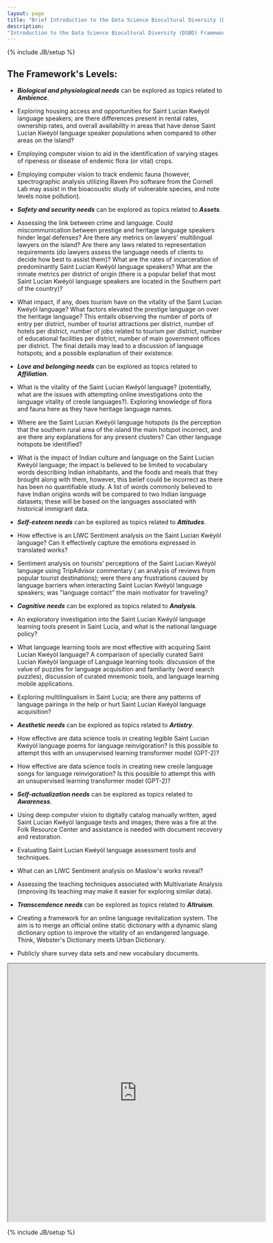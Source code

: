 ```yaml
---
layout: page
title: "Brief Introduction to the Data Science Biocultural Diversity (DSBD) Framework"
description: 
"Introduction to the Data Science Biocultural Diversity (DSBD) Framework"
---
```



{% include JB/setup %}

## The Framework's Levels:

- __*Biological and physiological needs*__  can be explored as topics related to __*Ambience*__.

+ Exploring housing access and opportunities for Saint Lucian Kwéyòl language speakers; are there differences present in rental rates, ownership rates, and overall availability in areas that have dense Saint Lucian Kwéyòl language speaker populations when compared to other areas on the island?

+ Employing computer vision to aid in the identification of varying stages of ripeness or disease of endemic flora (or vital) crops. 

+ Employing computer vision to track endemic fauna (however, spectrographic analysis utilizing Raven Pro software from the Cornell Lab may assist in the bioacoustic study of vulnerable species, and note levels noise pollution).


- __*Safety and security needs*__ can be explored as topics related to __*Assets*__.


+ Assessing the link between crime and language. Could miscommunication between prestige and heritage language speakers hinder legal defenses? Are there any metrics on lawyers' multilingual lawyers on the island? Are there any laws related to representation requirements (do lawyers assess the language needs of clients to decide how best to assist them)? What are the rates of incarceration of predominantly Saint Lucian Kwéyòl language speakers? What are the inmate metrics per district of origin (there is a popular belief that most Saint Lucian Kwéyòl language speakers are located in the Southern part of the country)? 

+ What impact, if any, does tourism have on the vitality of the Saint Lucian Kwéyòl language? What factors elevated the prestige language on over the heritage language? This entails observing the number of ports of entry per district, number of tourist attractions per district, number of hotels per district, number of jobs related to tourism per district, number of educational facilities per district, number of main government offices per district. The final details may lead to a discussion of language hotspots; and a possible explanation of their existence. 

- __*Love and belonging needs*__ can be explored as topics related to __*Affiliation*__.

+ What is the vitality of the Saint Lucian Kwéyòl language? (potentially, what are the issues with attempting online investigations onto the language vitality of creole languages?). Exploring knowledge of flora and fauna here as they have heritage language names.

+ Where are the Saint Lucian Kwéyòl language hotspots (is the perception that the southern rural area of the island the main hotspot incorrect, and are there any explanations for any present clusters? Can other language hotspots be identified?

 + What is the impact of Indian culture and language on the Saint Lucian Kwéyòl language; the impact is believed to be limited to vocabulary words describing Indian inhabitants, and the foods and meals that they brought along with them, however, this belief could be incorrect as there has been no quantifiable study. A list of words commonly believed to have Indian origins words will be compared to two Indian language datasets; these will be based on the languages associated with historical immigrant data.


- __*Self-esteem needs*__ can be explored as topics related to __*Attitudes*__.

+ How effective is an LIWC Sentiment analysis on the Saint Lucian Kwéyòl language? Can it effectively capture the emotions expressed in translated works?

+ Sentiment analysis on tourists' perceptions of the Saint Lucian Kwéyòl language using TripAdvisor commentary ( an analysis of reviews from popular tourist destinations); were there any frustrations caused by language barriers when interacting Saint Lucian Kwéyòl language speakers; was "language contact" the main motivator for traveling?


- __*Cognitive needs*__ can be explored as topics related to __*Analysis*__.

+ An exploratory investigation into the Saint Lucian Kwéyòl language learning tools present in Saint Lucia, and what is the national language policy?

+ What language learning tools are most effective with acquiring Saint Lucian Kwéyòl language? A comparison of specially curated Saint Lucian Kwéyòl language of Language learning tools: discussion of the value of puzzles for language acquisition and familiarity (word search puzzles), discussion of curated mnemonic tools, and language learning mobile applications.

+ Exploring multilingualism in Saint Lucia; are there any patterns of language pairings in the help or hurt Saint Lucian Kwéyòl language acquisition? 


- __*Aesthetic needs*__ can be explored as topics related to __*Artistry*__.

+ How effective are data science tools in creating legible Saint Lucian Kwéyòl language poems for language reinvigoration? Is this possible to attempt this with an unsupervised learning transformer model (GPT-2)? 

+ How effective are data science tools in creating new creole language songs for language reinvigoration? Is this possible to attempt this with an unsupervised learning transformer model (GPT-2)? 


- __*Self-actualization needs*__ can be explored as topics related to __*Awareness*__. 

+ Using deep computer vision to digitally catalog manually written, aged  Saint Lucian Kwéyòl language texts and images; there was a fire at the Folk Resource Center and assistance is needed with document recovery and restoration.

+ Evaluating Saint Lucian Kwéyòl language assessment tools and techniques.

+ What can an LIWC Sentiment analysis on Maslow's works reveal?

+ Assessing the teaching techniques associated with Multivariate Analysis (improving its teaching may make it easier for exploring similar data).


- __*Transcendence needs*__ can be explored as topics related to __*Altruism*__.   

+ Creating a framework for an online language revitalization system. The aim is to merge an official online static dictionary with a dynamic slang dictionary option to improve the vitality of an endangered language. Think, Webster's Dictionary meets Urban Dictionary.

+ Publicly share survey data sets and new vocabulary documents.



<iframe width="600" height="600" src="https://prezi.com/i/anbnfuxd7fss/embed" webkitallowfullscreen="1" mozallowfullscreen="1" allowfullscreen="1"></iframe>




{% include JB/setup %}